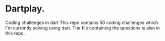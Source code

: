 # Dartplay.
Coding challenges in dart
This repo contains 50 coding challenges which I'm currently solving using dart.
The file containing the questions is also in this repo.
